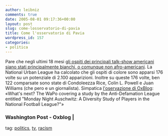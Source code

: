 ```yaml
---
author: leibniz
comments: true
date: 2005-08-01 09:17:36+00:00
layout: post
slug: come-losservatorio-di-pavia
title: Come l'osservatorio di Pavia
wordpress_id: 157
categories:
- politica
---
```


Pare che negli ultimi 18 mesi [gli ospiti dei principali talk-show
americani siano stati principalmente bianchi, o comunque non
afro-americani](http://www.washingtonpost.com/wp-dyn/content/article/2005/07/30/AR2005073001091.html).
La National Urban League ha calcolato che gli ospiti di colore sono
apparsi 176 volte su un potenziale di 2.100 apparizioni. Inoltre su
queste 176 volte, ben 122 comparsate sono state di Condoleezza Rice,
Colin L. Powell e Juan Williams (che pero e un giornalista). Simpatica
[l'oservazione di OxBlog](http://oxblog.blogspot.com/2005_07_31_oxblog_archive.html#112286410350636250): «What's next? The WaPo covering a study by the Anti-Defamation League
entitled "Monday Night Auschwitz: A Diversity Study of Players in the
National Football League?"»  



### Washington Post - Oxblog |
tag: [politics](http://www.technorati.com/tags/politics), [tv](http://www.technorati.com/tags/tv), [racism](http://www.technorati.com/tags/racism)
